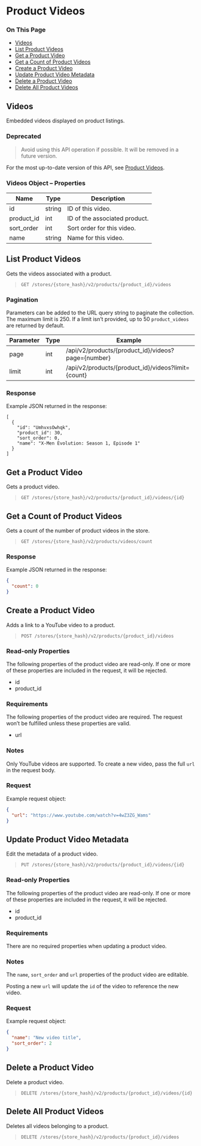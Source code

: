 # Product Videos

<div class="otp" id="no-index">

### On This Page
- [Videos](#videos)
- [List Product Videos](#list-product-videos)
- [Get a Product Video](#get-a-product-video)
- [Get a Count of Product Videos](#get-a-count-of-product-videos)
- [Create a Product Video](#create-a-product-video)
- [Update Product Video Metadata](#update-product-video-metadata)
- [Delete a Product Video](#delete-a-product-video)
- [Delete All Product Videos](#delete-all-product-videos)

</div> 

## Videos 

Embedded videos displayed on product listings.

<div class="HubBlock--callout">
<div class="CalloutBlock--warning">
<div class="HubBlock-content">

<!-- theme: warning -->

### Deprecated
> Avoid using this API operation if possible. It will be removed in a future version.

For the most up-to-date version of this API, see [Product Videos](https://developer.bigcommerce.com/api-reference/catalog/catalog-api/product-videos).

</div>
</div>
</div>

### Videos Object – Properties 

| Name | Type | Description |
|-|-|-|
| id | string | ID of this video. |
| product_id | int | ID of the associated product. |
| sort_order | int | Sort order for this video. |
| name | string | Name for this video. |

## List Product Videos 

Gets the videos associated with a product.

>`GET /stores/{store_hash}/v2/products/{product_id}/videos`

### Pagination 

Parameters can be added to the URL query string to paginate the collection. The maximum limit is 250. If a limit isn’t provided, up to 50 `product_videos` are returned by default.

| Parameter | Type | Example |
|-|-|-|
| page | int | /api/v2/products/{product_id}/videos?page={number} |
| limit | int | /api/v2/products/{product_id}/videos?limit={count} |

### Response 

Example JSON returned in the response:

```
[
  {
    "id": "UmhvxsOwhqk",
    "product_id": 30,
    "sort_order": 0,
    "name": "X-Men Evolution: Season 1, Episode 1"
  }
]
```

## Get a Product Video 

Gets a product video.

>`GET /stores/{store_hash}/v2/products/{product_id}/videos/{id}`

## Get a Count of Product Videos 

Gets a count of the number of product videos in the store.

>`GET /stores/{store_hash}/v2/products/videos/count`

### Response 

Example JSON returned in the response:

```json
{
  "count": 0
}
```

## Create a Product Video 

Adds a link to a YouTube video to a product.

>`POST /stores/{store_hash}/v2/products/{product_id}/videos`

### Read-only Properties 

The following properties of the product video are read-only. If one or more of these properties are included in the request, it will be rejected.

*   id
*   product_id

### Requirements 

The following properties of the product video are required. The request won’t be fulfilled unless these properties are valid.

*   url

### Notes 

Only YouTube videos are supported. To create a new video, pass the full `url` in the request body.

### Request 

Example request object:

```json
{
  "url": "https://www.youtube.com/watch?v=4wZ3ZG_Wams"
}
```

## Update Product Video Metadata 

Edit the metadata of a product video.

>`PUT /stores/{store_hash}/v2/products/{product_id}/videos/{id}`

### Read-only Properties 

The following properties of the product video are read-only. If one or more of these properties are included in the request, it will be rejected.

*   id
*   product_id

### Requirements 

There are no required properties when updating a product video. 

### Notes 

The `name`, `sort_order` and `url` properties of the product video are editable.

Posting a new `url` will update the `id` of the video to reference the new video.

### Request 

Example request object:

```json
{
  "name": "New video title",
  "sort_order": 2
}
```

## Delete a Product Video 

Delete a product video.

>`DELETE /stores/{store_hash}/v2/products/{product_id}/videos/{id}`

## Delete All Product Videos 

Deletes all videos belonging to a product.

>`DELETE /stores/{store_hash}/v2/products/{product_id}/videos`

